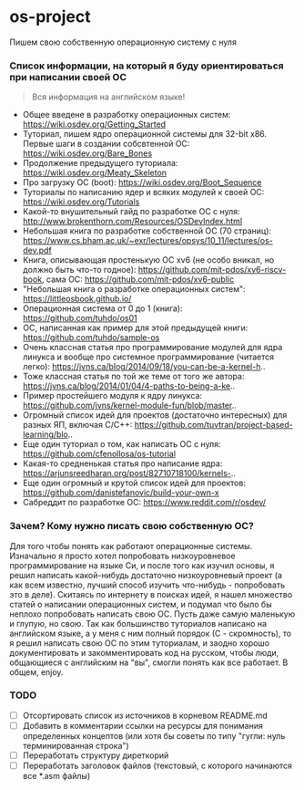 # os-project
Пишем свою собственную операционную систему с нуля

### Список информации, на который я буду ориентироваться при написании своей ОС
> Вся информация на английском языке!
- Общее введене в разработку операционных систем: https://wiki.osdev.org/Getting_Started
- Туториал, пишем ядро операционной системы для 32-bit x86. Первые шаги в создании собсвтенной ОС: https://wiki.osdev.org/Bare_Bones
- Продолжение предыдущего туториала: https://wiki.osdev.org/Meaty_Skeleton
- Про загрузку ОС (boot): https://wiki.osdev.org/Boot_Sequence
- Туториалы по написанию ядер и всяких модулей к своей ОС: https://wiki.osdev.org/Tutorials
- Какой-то внушительный гайд по разработке ОС с нуля: http://www.brokenthorn.com/Resources/OSDevIndex.html
- Небольшая книга по разработке собственной ОС (70 страниц): https://www.cs.bham.ac.uk/~exr/lectures/opsys/10_11/lectures/os-dev.pdf
- Книга, описывающая простенькую ОС xv6 (не особо вникал, но должно быть что-то годное): https://github.com/mit-pdos/xv6-riscv-book, сама ОС: https://github.com/mit-pdos/xv6-public
- "Небольшая книга о разработке операционных систем": https://littleosbook.github.io/
- Операционная система от 0 до 1 (книга): https://github.com/tuhdo/os01
- ОС, написанная как пример для этой предыдущей книги: https://github.com/tuhdo/sample-os
- Очень классная статья про программирование модулей для ядра линукса и вообще про системное программирование (читается легко): https://jvns.ca/blog/2014/09/18/you-can-be-a-kernel-h..
- Тоже классная статья по той же теме от того же автора: https://jvns.ca/blog/2014/01/04/4-paths-to-being-a-ke..
- Пример простейшего модуля к ядру линукса: https://github.com/jvns/kernel-module-fun/blob/master..
- Огромный список идей для проектов (достаточно интересных) для разных ЯП, включая C/C++: https://github.com/tuvtran/project-based-learning/blo..
- Еще один туториал о том, как написать ОС с нуля: https://github.com/cfenollosa/os-tutorial
- Какая-то средненькая статья про написание ядра: https://arjunsreedharan.org/post/82710718100/kernels-..
- Еще один огромный и крутой список идей для проектов: https://github.com/danistefanovic/build-your-own-x
- Сабреддит по разработке ОС: https://www.reddit.com/r/osdev/ 

### Зачем? Кому нужно писать свою собственную ОС?
Для того чтобы понять как работают операционные системы. Изначально я просто хотел попробовать низкоуровневое программирование на языке Си, и после того как изучил основы, я решил написать какой-нибудь достаточно низкоуровневый проект (а как всем известно, лучший способ изучить что-нибудь - попробовать это в деле). Скитаясь по интернету в поисках идей, я нашел множество статей о написании операционных систем, и подумал что было бы неплохо попробовать написать свою ОС. Пусть даже самую маленькую и глупую, но свою.
Так как большинство туториалов написано на английском языке, а у меня с ним полный порядок (С - скромность), то я решил написать свою ОС по этим туториалам, и заодно хорошо документировать и закомментировать код на русском, чтобы люди, общающиеся с английским на "вы", смогли понять как все работает. В общем, enjoy.

### TODO
- [ ] Отсортировать список из источников в корневом README.md
- [ ] Добавить в комментарии ссылки на ресурсы для понимания определенных концептов (или хотя бы советы по типу "гугли: нуль терминированная строка")
- [ ] Переработать структуру диреткорий
- [ ] Переработать заголовок файлов (текстовый, с которого начинаются все *.asm файлы)